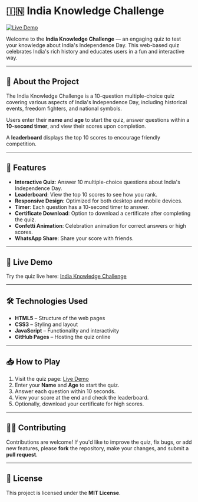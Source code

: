 # 🇮🇳 India Knowledge Challenge

[![Live Demo](https://img.shields.io/badge/Live-Demo-brightgreen)](https://sharthgouli.github.io/Independence-Day-Quiz/)

Welcome to the **India Knowledge Challenge** — an engaging quiz to test your knowledge about India's Independence Day. This web-based quiz celebrates India's rich history and educates users in a fun and interactive way.

---

## 📖 About the Project

The India Knowledge Challenge is a 10-question multiple-choice quiz covering various aspects of India's Independence Day, including historical events, freedom fighters, and national symbols.  

Users enter their **name** and **age** to start the quiz, answer questions within a **10-second timer**, and view their scores upon completion.  

A **leaderboard** displays the top 10 scores to encourage friendly competition.

---

## 🚀 Features

- **Interactive Quiz**: Answer 10 multiple-choice questions about India's Independence Day.  
- **Leaderboard**: View the top 10 scores to see how you rank.  
- **Responsive Design**: Optimized for both desktop and mobile devices.  
- **Timer**: Each question has a 10-second timer to answer.  
- **Certificate Download**: Option to download a certificate after completing the quiz.  
- **Confetti Animation**: Celebration animation for correct answers or high scores.  
- **WhatsApp Share**: Share your score with friends.

---

## 🔗 Live Demo

Try the quiz live here: [India Knowledge Challenge](https://sharthgouli.github.io/Independence-Day-Quiz/)

---

## 🛠️ Technologies Used

- **HTML5** – Structure of the web pages  
- **CSS3** – Styling and layout  
- **JavaScript** – Functionality and interactivity  
- **GitHub Pages** – Hosting the quiz online

---

## 📥 How to Play

1. Visit the quiz page: [Live Demo](https://sharthgouli.github.io/Independence-Day-Quiz/)  
2. Enter your **Name** and **Age** to start the quiz.  
3. Answer each question within 10 seconds.  
4. View your score at the end and check the leaderboard.  
5. Optionally, download your certificate for high scores.  

---

## 🧑‍💻 Contributing

Contributions are welcome! If you'd like to improve the quiz, fix bugs, or add new features, please **fork** the repository, make your changes, and submit a **pull request**.

---

## 📄 License

This project is licensed under the **MIT License**.

